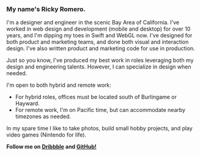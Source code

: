 ### My name's Ricky Romero.

I'm a designer and engineer in the scenic Bay Area of California. I've worked in web design and development (mobile and desktop) for over 10 years, and I'm dipping my toes in Swift and WebGL now. I've designed for both product and marketing teams, and done both visual and interaction design. I've also written product and marketing code for use in production.

Just so you know, I've produced my best work in roles leveraging both my design and engineering talents. However, I can specialize in design when needed.

I'm open to both hybrid and remote work:
- For hybrid roles, offices must be located south of Burlingame or Hayward.
- For remote work, I'm on Pacific time, but can accommodate nearby timezones as needed.

In my spare time I like to take photos, build small hobby projects, and play video games (Nintendo for life).

**Follow me on [Dribbble](https://dribbble.com/RickyRomero) and [GitHub!](https://github.com/RickyRomero)**
